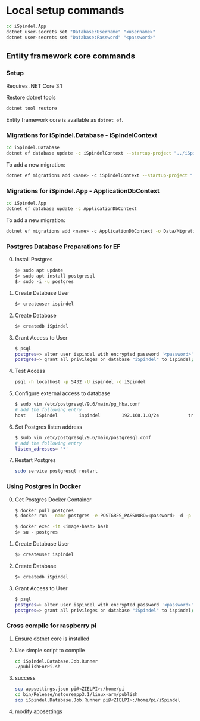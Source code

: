 # Local setup commands

```bash
cd iSpindel.App
dotnet user-secrets set "Database:Username" "<username>"
dotnet user-secrets set "Database:Password" "<password>"
```

## Entity framework core commands

### Setup

Requires .NET Core 3.1

Restore dotnet tools

```bash
dotnet tool restore
```

Entity framework core is available as `dotnet ef`.

### Migrations for iSpindel.Database - iSpindelContext

```bash
cd iSpindel.Database
dotnet ef database update -c iSpindelContext --startup-project "../iSpindel.App"
```

To add a new migration:

```bash
dotnet ef migrations add <name> -c iSpindelContext --startup-project "../iSpindel.App"
```

### Migrations for iSpindel.App - ApplicationDbContext

```bash
cd iSpindel.App
dotnet ef database update -c ApplicationDbContext
```

To add a new migration:

```bash
dotnet ef migrations add <name> -c ApplicationDbContext -o Data/Migrations
```

### Postgres Database Preparations for EF

0. Install Postgres

    ```bash
    $> sudo apt update
    $> sudo apt install postgresql
    $> sudo -i -u postgres
    ```

1. Create Database User

    ```bash
    $> createuser ispindel
    ```

2. Create Database

    ```bash
    $> createdb iSpindel
    ```

3. Grant Access to User

    ```bash
    $ psql
    postgres=> alter user ispindel with encrypted password '<password>';
    postgres=> grant all privileges on database "iSpindel" to ispindel;
    ```

4. Test Access

    ```bash
    psql -h localhost -p 5432 -U ispindel -d iSpindel
    ```

5. Configure external access to database

    ```bash
    $ sudo vim /etc/postgresql/9.6/main/pg_hba.conf
    # add the following entry
    host    iSpindel        ispindel        192.168.1.0/24           trust
    ```

6. Set Postgres listen address

    ```bash
    $ sudo vim /etc/postgresql/9.6/main/postgresql.conf
    # add the following entry
    listen_adresses= '*'
    ```

7. Restart Postgres

    ```bash
    sudo service postgresql restart
    ```

### Using Postgres in Docker

0. Get Postgres Docker Container

    ```bash
    $ docker pull postgres
    $ docker run --name postgres -e POSTGRES_PASSWORD=<password> -d -p 5432:5432 -v /data/docker/volumes/postgres:/var/lib/postgresql/data postgres

    $ docker exec -it <image-hash> bash
    $> su - postgres
    ```

1. Create Database User

    ```bash
    $> createuser ispindel
    ```

2. Create Database

    ```bash
    $> createdb iSpindel
    ```

3. Grant Access to User

    ```bash
    $ psql
    postgres=> alter user ispindel with encrypted password '<password>';
    postgres=> grant all privileges on database "iSpindel" to ispindel;
    ```

### Cross compile for raspberry pi

1. Ensure dotnet core is installed
2. Use simple script to compile

    ```bash
    cd iSpindel.Database.Job.Runner
    ./publishForPi.sh
    ```

3. success

    ```bash
    scp appsettings.json pi@<ZIELPI>:/home/pi
    cd bin/Release/netcoreapp3.1/linux-arm/publish
    scp iSpindel.Database.Job.Runner pi@<ZIELPI>:/home/pi/iSpindel
    ```

4. modify appsettings
